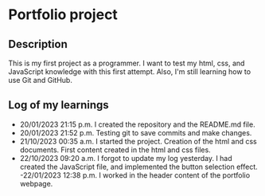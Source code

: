 # Portfolio project

## Description
This is my first project as a programmer. 
I want to test my html, css, and JavaScript knowledge with this first attempt. Also, I'm still learning how to use Git and GitHub.

## Log of my learnings
- 20/01/2023 21:15 p.m. I created the repository and the README.md file.
- 20/01/2023 21:52 p.m. Testing git to save commits and make changes.
- 21/10/2023 00:35 a.m. I started the project. Creation of the html and css documents. First content created in the html and css files.
- 22/10/2023 09:20 a.m. I forgot to update my log yesterday. I had created the JavaScript file, and implemented the button selection effect.
-22/01/2023 12:38 p.m. I worked in the header content of the portfolio webpage.
